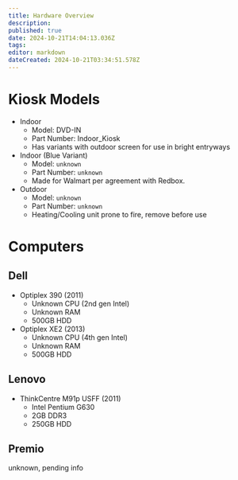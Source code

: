 ```yaml
---
title: Hardware Overview
description: 
published: true
date: 2024-10-21T14:04:13.036Z
tags: 
editor: markdown
dateCreated: 2024-10-21T03:34:51.578Z
---
```


# Kiosk Models
- Indoor
  - Model: DVD-IN
  - Part Number: Indoor_Kiosk
  - Has variants with outdoor screen for use in bright entryways
- Indoor (Blue Variant)
  - Model: `unknown`
  - Part Number: `unknown`
  - Made for Walmart per agreement with Redbox.
- Outdoor
  - Model: `unknown`
  - Part Number: `unknown`
  - Heating/Cooling unit prone to fire, remove before use

# Computers

## Dell
- Optiplex 390 (2011)
  - Unknown CPU (2nd gen Intel)
  - Unknown RAM
  - 500GB HDD
- Optiplex XE2 (2013)
  - Unknown CPU (4th gen Intel)
  - Unknown RAM
  - 500GB HDD

## Lenovo
- ThinkCentre M91p USFF (2011)
  - Intel Pentium G630
  - 2GB DDR3
  - 250GB HDD
  
## Premio
unknown, pending info